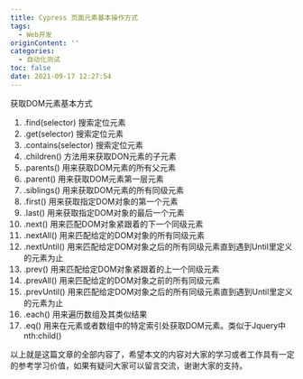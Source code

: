 ```yaml
---
title: Cypress 页面元素基本操作方式
tags:
  - Web开发
originContent: ''
categories:
  - 自动化测试
toc: false
date: 2021-09-17 12:27:54
---
```


获取DOM元素基本方式
1. .find(selector) 搜索定位元素
2. .get(selector) 搜索定位元素
3. .contains(selector) 搜索定位元素
4. .children() 方法用来获取DON元素的子元素
5. .parents() 用来获取DOM元素的所有父元素
6. .parent() 用来获取DOM元素第一层元素
7. .siblings() 用来获取DOM元素的所有同级元素
8. .first() 用来获取指定DOM对象的第一个元素
9. .last() 用来获取指定DOM对象的最后一个元素
10. .next() 用来匹配DOM对象紧跟着的下一个同级元素
11. .nextAll() 用来匹配给定的DOM对象的所有同级元素
12. .nextUntil() 用来匹配给定DOM对象之后的所有同级元素直到遇到Until里定义的元素为止
13. .prev() 用来匹配给定DOM对象紧跟着的上一个同级元素
14. .prevAll() 用来匹配给定的DOM对象之前的所有同级元素
15. .prevUntil() 用来匹配给定DOM对象之后的所有同级元素直到遇到Until里定义的元素为止
16. .each() 用来遍历数组及其类似结果
17. .eq() 用来在元素或者数组中的特定索引处获取DOM元素。类似于Jquery中nth:child()


以上就是这篇文章的全部内容了，希望本文的内容对大家的学习或者工作具有一定的参考学习价值，如果有疑问大家可以留言交流，谢谢大家的支持。
